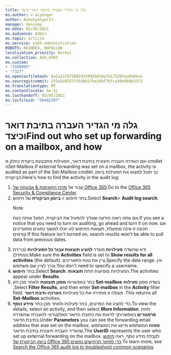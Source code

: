 ```yaml
---
title: גלה מי הגדיר העברה בתיבת דואר וכיצד
ms.author: v-aiyengar
author: AshaIyengar21
manager: dansimp
ms.date: 02/26/2021
ms.audience: Admin
ms.topic: article
ms.service: o365-administration
ROBOTS: NOINDEX, NOFOLLOW
localization_priority: Normal
ms.collection: Adm_O365
ms.custom:
- "3100005"
- "7327"
ms.openlocfilehash: 6a1a1376758024339939d10a7d17520faa8505ea
ms.sourcegitcommit: 251e2e82571fb3bb1fbe3dbf7bfca30e004b3373
ms.translationtype: MT
ms.contentlocale: he-IL
ms.lasthandoff: 03/05/2021
ms.locfileid: "50482297"
---
```

# <a name="find-out-who-set-up-forwarding-on-a-mailbox-and-how"></a><span data-ttu-id="cd78b-102">גלה מי הגדיר העברה בתיבת דואר וכיצד</span><span class="sxs-lookup"><span data-stu-id="cd78b-102">Find out who set up forwarding on a mailbox, and how</span></span>

<span data-ttu-id="cd78b-103">אם הוגדרה העברה חיצונית בתיבת דואר, הפעילות מתבצעת ביקורת כחלק מ-cmdlet הSet-Mailbox.</span><span class="sxs-lookup"><span data-stu-id="cd78b-103">If external forwarding was set on a mailbox, the activity is audited as part of the Set-Mailbox cmdlet.</span></span> <span data-ttu-id="cd78b-104">כך תוכל למצוא את הפעילות ביומן הביקורת:</span><span class="sxs-lookup"><span data-stu-id="cd78b-104">Here's how to find the activity in the audit log:</span></span>

1. <span data-ttu-id="cd78b-105">עבור אל [מרכז התאימות & אבטחה של Office 365](https://go.microsoft.com/fwlink/p/?linkid=2077143).</span><span class="sxs-lookup"><span data-stu-id="cd78b-105">Go to the [Office 365 Security & Compliance Center](https://go.microsoft.com/fwlink/p/?linkid=2077143).</span></span>
1. <span data-ttu-id="cd78b-106">בחר חיפוש >  **ביומן הביקורת** של חיפוש.</span><span class="sxs-lookup"><span data-stu-id="cd78b-106">Select **Search**> **Audit log search**.</span></span>
    > [!NOTE]
    > <span data-ttu-id="cd78b-107">אם אתה רואה הודעה שעליך להפעיל את הביקורת, הפעל אותה כעת.</span><span class="sxs-lookup"><span data-stu-id="cd78b-107">If you see a notice that you need to turn on auditing, go ahead and turn it on now.</span></span> <span data-ttu-id="cd78b-108">אם תכונה זו אינה מופעלת, תוצאות החיפוש לא יוכלו למשוך נתונים מתאריכים קודמים.</span><span class="sxs-lookup"><span data-stu-id="cd78b-108">If this feature isn't turned on, search results won't be able to pull data from previous dates.</span></span>
1. <span data-ttu-id="cd78b-109">ודא שהשדה **פעילויות** מוגדר **להציג תוצאות עבור כל הפעילויות** (ברירת המחדל).</span><span class="sxs-lookup"><span data-stu-id="cd78b-109">Make sure the **Activities** field is set to **Show results for all activities** (the default).</span></span> <span data-ttu-id="cd78b-110">ציין את טווח התאריכים.</span><span class="sxs-lookup"><span data-stu-id="cd78b-110">Specify the date range.</span></span> <span data-ttu-id="cd78b-111">אין צורך לציין שם משתמש.</span><span class="sxs-lookup"><span data-stu-id="cd78b-111">You don't need to specify a username.</span></span>
1. <span data-ttu-id="cd78b-112">בחר **חיפוש**.</span><span class="sxs-lookup"><span data-stu-id="cd78b-112">Select **Search**.</span></span> <span data-ttu-id="cd78b-113">הפעילויות מופיעות תחת **תוצאות**.</span><span class="sxs-lookup"><span data-stu-id="cd78b-113">The activities appear under **Results**.</span></span>
1. <span data-ttu-id="cd78b-114">בחר באפשרות **מסנן תוצאות** ולאחר מכן הזן **Set-mailbox** בשדה מסנן **פעילות** .</span><span class="sxs-lookup"><span data-stu-id="cd78b-114">Select **Filter Results**, and then enter **Set-mailbox** in the **Activity** filter field.</span></span> <span data-ttu-id="cd78b-115">פעולה זו מחזירה את כל פעילויות **הערכה-תיבת דואר** .</span><span class="sxs-lookup"><span data-stu-id="cd78b-115">This returns all **Set-Mailbox** activities.</span></span>
1. <span data-ttu-id="cd78b-116">כדי להציג את הפרטים, בחר פעילות ולאחר מכן בחר **מידע נוסף**.</span><span class="sxs-lookup"><span data-stu-id="cd78b-116">To view the details, select an activity, and then select **More Information**.</span></span> <span data-ttu-id="cd78b-117">תחת **פרמטרים** באפשרותך לראות את כתובת הדואר האלקטרוני להעברה שהוגדרה בתיבת הדואר.</span><span class="sxs-lookup"><span data-stu-id="cd78b-117">Under **Parameters** you can see the forwarding email address that was set on the mailbox.</span></span> <span data-ttu-id="cd78b-118">**מזהה** המשתמש מייצג את המשתמש שהגדיר העברה חיצונית בתיבת הדואר.</span><span class="sxs-lookup"><span data-stu-id="cd78b-118">The **UserID** represents the user who set up external forwarding on the mailbox.</span></span>
<span data-ttu-id="cd78b-119">לקבלת מידע נוסף, ראה [חיפוש ביומן הביקורת של Office 365 כדי לפתור תרחישים נפוצים](https://go.microsoft.com/fwlink/?linkid=2103944).</span><span class="sxs-lookup"><span data-stu-id="cd78b-119">To learn more, see [Search the Office 365 audit log to troubleshoot common scenarios](https://go.microsoft.com/fwlink/?linkid=2103944).</span></span>